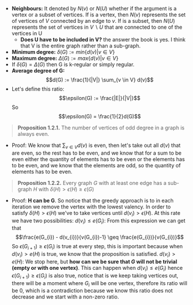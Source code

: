 * **Neighbours:** It denoted by $N(v)$ or $N(U)$ whether if the argument is a vertex or a subset of vertices. If is a vertex, then $N(v)$ represents the set of vertices of $V$ connected by an edge to $v$. If is a subset, then $N(U)$ represents the set of vertices in $V \backslash U$ that are connected to one of the vertices in U 
	* **Does U have to be included in V?** 
		the answer the book is yes. I think that V is the entire graph rather than a sub-graph.
* **Minimum degree:** $\delta(G) := min\{d(v) | v \in V\}$ 
* **Maximum degree:** $\Delta(G) := max\{d(v) | v \in V\}$ 
* If $\delta(G) = \Delta(G)$ then G is k-regular or simply regular.
* **Average degree of G:** $$d(G) := \frac{1}{|V|} \sum_{v \in V} d(v)$$
* Let's define this ratio: $$\epsilon(G) := \frac{|E|}{|V|}$$
	 So $$\epsilon(G) = \frac{1}{2}d(G)$$
> **Proposition 1.2.1.** The number of vertices of odd degree in a graph is always even.
* Proof:
	We know that $\sum_{v\in V} d(v)$ is even, then let's take out all $d(v)$ that are even, so the rest has to be even, and we know that for a sum to be even either the quantity of elements has to be even or the elements has to be even, and we know that the elements are odd, so the quantity of elements has to be even.
> **Proposition 1.2.2.** Every graph $G$ with at least one edge has a sub-graph $H$ with $\delta (H) > \epsilon (H) \geq \epsilon(G)$
* Proof:
	**H can be G**. So notice that the greedy approach is to in each iteration we remove the vertex with the lowest valency. 
	In order to satisfy $\delta(H) > \epsilon(H)$  we've to take vertices until $d(v_{i}) > \epsilon(H)$. At this rate we have two possibilities:
		$d(v_{i}) \leq e(G_{i})$: From this expression we can get that $$\frac{e(G_{i}) - d(v_{i})}{v(G_{i})-1} \geq \frac{e(G_{i})}{v(G_{i})}$$
		So $\epsilon(G_{i+1}) \geq \epsilon(G_{i})$ is true at every step, this is important because when $d(v_{i}) > e(H)$ is true, we know that the proposition is satisfied.
		$d(v_{i}) > e(H)$:
			We stop here, but **how can we be sure that $G$ will not be trivial (empty or with one vertex)**. This can happen when $d(v_{i}) \leq e(G_{i})$ hence $\epsilon(G_{i+1}) \geq \epsilon(G_{i})$ is also true, notice that is we keep taking vertices out, there will be a moment where $G_{i}$ will be one vertex, therefore its ratio will be 0, which is a contradiction because we know this ratio does not decrease and we start with a non-zero ratio.